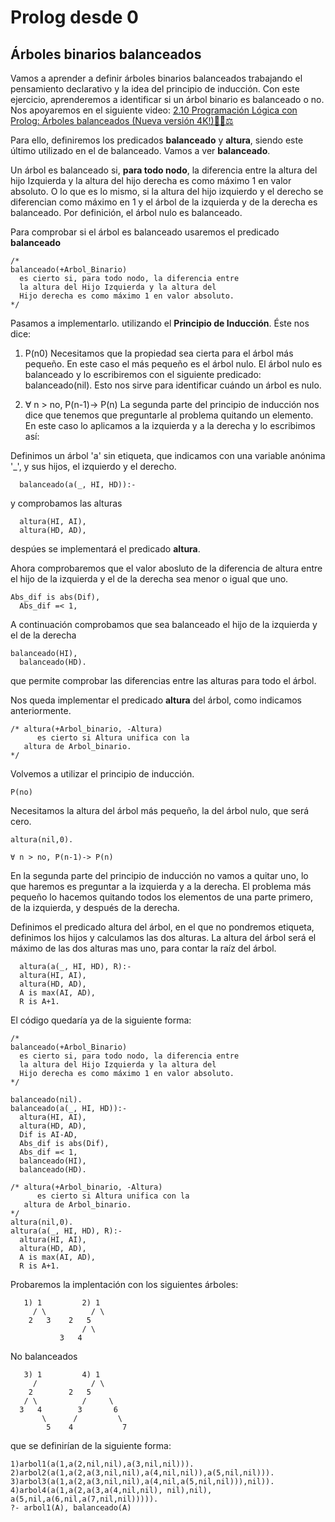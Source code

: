 # Prolog desde 0
## Árboles binarios balanceados

Vamos a aprender a definir árboles binarios balanceados trabajando el pensamiento declarativo y la idea del principio de inducción. 
Con este ejercicio, aprenderemos a identificar si un árbol binario es balanceado o no.
Nos apoyaremos en el siguiente video: [2.10 Programación Lógica con Prolog: Árboles balanceados (Nueva versión 4K!)🌳🌳⚖
](https://www.youtube.com/watch?v=JkBlucdXFYg&list=PL_d-XKRO_5G_4k1l6Dz81JhyLnyXRkEsP&index=20)

Para ello, definiremos los predicados **balanceado** y **altura**, siendo este último utilizado en el de balanceado.
Vamos a ver **balanceado**.

Un árbol es balanceado si, **para todo nodo**, la diferencia entre la altura del hijo Izquierda y la altura del hijo derecha es como máximo 1 en valor absoluto. O lo que es lo mismo, si la altura del hijo izquierdo y el derecho se diferencian como máximo en 1 y el árbol de la izquierda y de la derecha es balanceado.
Por definición, el árbol nulo es balanceado.

Para comprobar si el árbol es balanceado usaremos el predicado **balanceado**
```
/*
balanceado(+Arbol_Binario)
  es cierto si, para todo nodo, la diferencia entre
  la altura del Hijo Izquierda y la altura del 
  Hijo derecha es como máximo 1 en valor absoluto.
*/
```
Pasamos a implementarlo. utilizando el **Principio de Inducción**. Éste nos dice:

1. P(n0) 
Necesitamos que la propiedad sea cierta para el árbol más pequeño. En este caso el más pequeño es el árbol nulo. 
El árbol nulo es balanceado y lo escribiremos con el siguiente predicado:
balanceado(nil).
Esto nos sirve para identificar cuándo un árbol es nulo.

2. ∀ n > no, P(n-1)-> P(n)
La segunda parte del principio de inducción nos dice que tenemos que preguntarle al problema quitando un elemento. 
En este caso lo aplicamos a la izquierda y a la derecha y lo escribimos así:

Definimos un árbol 'a' sin etiqueta, que indicamos con una variable anónima '_', y sus hijos, el izquierdo y el derecho.
```
  balanceado(a(_, HI, HD)):-
```
y comprobamos las alturas
```
  altura(HI, AI),
  altura(HD, AD),
  ```
despúes se implementará el predicado **altura**.

Ahora comprobaremos que el valor abosluto de la diferencia de altura entre el hijo de la izquierda
y el de la derecha sea menor o igual que uno.
```
Abs_dif is abs(Dif),
  Abs_dif =< 1,
```

A continuación comprobamos que sea balanceado el hijo de la izquierda y el de la derecha
```
balanceado(HI),
  balanceado(HD).
```
que permite comprobar las diferencias entre las alturas para todo el árbol.

Nos queda implementar el predicado **altura** del árbol, como indicamos anteriormente.
```
/* altura(+Arbol_binario, -Altura)
      es cierto si Altura unifica con la
   altura de Arbol_binario.
*/  
```
Volvemos a utilizar el principio de inducción.
```
P(no) 
```
Necesitamos la altura del árbol más pequeño, la del árbol nulo, que será cero.
```
altura(nil,0).
```
```
∀ n > no, P(n-1)-> P(n)
```
En la segunda parte del principio de inducción no vamos a quitar uno, lo que haremos es preguntar a la izquierda y a la derecha.
El problema más pequeño lo hacemos quitando todos los elementos de una parte primero, de la izquierda, y después de la derecha.

Definimos el predicado altura del árbol, en el que no pondremos etiqueta, definimos los hijos y calculamos las dos alturas. La altura del árbol será el máximo de las dos alturas 
mas uno, para contar la raíz del árbol. 
```
  altura(a(_, HI, HD), R):-
  altura(HI, AI),
  altura(HD, AD),
  A is max(AI, AD),
  R is A+1.
```
El código quedaría ya de la siguiente forma:
```
/*
balanceado(+Arbol_Binario)
  es cierto si, para todo nodo, la diferencia entre
  la altura del Hijo Izquierda y la altura del 
  Hijo derecha es como máximo 1 en valor absoluto.
*/

balanceado(nil).
balanceado(a(_, HI, HD)):-
  altura(HI, AI),
  altura(HD, AD),
  Dif is AI-AD,
  Abs_dif is abs(Dif),
  Abs_dif =< 1,
  balanceado(HI),
  balanceado(HD).

/* altura(+Arbol_binario, -Altura)
      es cierto si Altura unifica con la
   altura de Arbol_binario.
*/  
altura(nil,0).
altura(a(_, HI, HD), R):-
  altura(HI, AI),
  altura(HD, AD),
  A is max(AI, AD),
  R is A+1.
```
  
Probaremos la implentación con los siguientes árboles:
```
   1) 1         2) 1
     / \          / \
    2   3	 2   5
                / \
	       3   4
```

No balanceados
```
   3) 1         4) 1
     /            / \
    2    	 2   5
   / \          /     \
  3   4        3       6  
       \      /         \
        5    4           7
```
que se definirían de la siguiente forma:
```
1)arbol1(a(1,a(2,nil,nil),a(3,nil,nil))).  
2)arbol2(a(1,a(2,a(3,nil,nil),a(4,nil,nil)),a(5,nil,nil))).
3)arbol3(a(1,a(2,a(3,nil,nil),a(4,nil,a(5,nil,nil))),nil)).
4)arbol4(a(1,a(2,a(3,a(4,nil,nil), nil),nil), a(5,nil,a(6,nil,a(7,nil,nil))))).
?- arbol1(A), balanceado(A)
```

 
